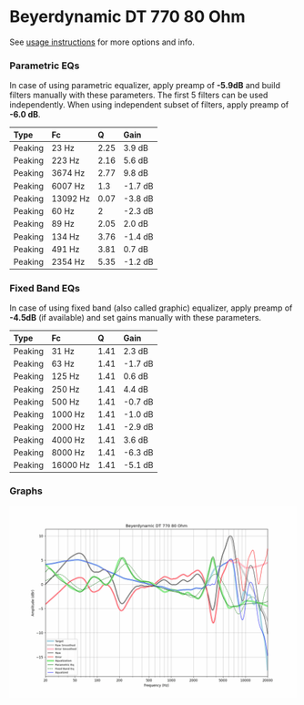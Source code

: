 # Beyerdynamic DT 770 80 Ohm
See [usage instructions](https://github.com/jaakkopasanen/AutoEq#usage) for more options and info.

### Parametric EQs
In case of using parametric equalizer, apply preamp of **-5.9dB** and build filters manually
with these parameters. The first 5 filters can be used independently.
When using independent subset of filters, apply preamp of **-6.0 dB**.

| Type    | Fc       |    Q | Gain    |
|:--------|:---------|:-----|:--------|
| Peaking | 23 Hz    | 2.25 | 3.9 dB  |
| Peaking | 223 Hz   | 2.16 | 5.6 dB  |
| Peaking | 3674 Hz  | 2.77 | 9.8 dB  |
| Peaking | 6007 Hz  | 1.3  | -1.7 dB |
| Peaking | 13092 Hz | 0.07 | -3.8 dB |
| Peaking | 60 Hz    | 2    | -2.3 dB |
| Peaking | 89 Hz    | 2.05 | 2.0 dB  |
| Peaking | 134 Hz   | 3.76 | -1.4 dB |
| Peaking | 491 Hz   | 3.81 | 0.7 dB  |
| Peaking | 2354 Hz  | 5.35 | -1.2 dB |

### Fixed Band EQs
In case of using fixed band (also called graphic) equalizer, apply preamp of **-4.5dB**
(if available) and set gains manually with these parameters.

| Type    | Fc       |    Q | Gain    |
|:--------|:---------|:-----|:--------|
| Peaking | 31 Hz    | 1.41 | 2.3 dB  |
| Peaking | 63 Hz    | 1.41 | -1.7 dB |
| Peaking | 125 Hz   | 1.41 | 0.6 dB  |
| Peaking | 250 Hz   | 1.41 | 4.4 dB  |
| Peaking | 500 Hz   | 1.41 | -0.7 dB |
| Peaking | 1000 Hz  | 1.41 | -1.0 dB |
| Peaking | 2000 Hz  | 1.41 | -2.9 dB |
| Peaking | 4000 Hz  | 1.41 | 3.6 dB  |
| Peaking | 8000 Hz  | 1.41 | -6.3 dB |
| Peaking | 16000 Hz | 1.41 | -5.1 dB |

### Graphs
![](./Beyerdynamic%20DT%20770%2080%20Ohm.png)